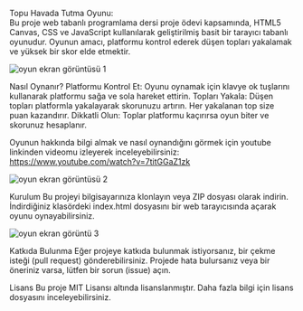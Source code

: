 Topu Havada Tutma Oyunu:  
Bu proje web tabanlı programlama dersi proje ödevi kapsamında, HTML5 Canvas, CSS ve JavaScript kullanılarak geliştirilmiş basit bir tarayıcı tabanlı oyunudur. Oyunun amacı, platformu kontrol ederek düşen topları yakalamak ve yüksek bir skor elde etmektir.

![oyun ekran görüntüsü 1](https://github.com/erdembaltaci/Topu-Havada-Tutma-Oyunu/assets/103959698/8be0a002-d2bd-4d65-a1df-5148396ca3ff)


Nasıl Oynanır?
Platformu Kontrol Et: Oyunu oynamak için klavye ok tuşlarını kullanarak platformu sağa ve sola hareket ettirin.
Topları Yakala: Düşen topları platformla yakalayarak skorunuzu artırın. Her yakalanan top size puan kazandırır.
Dikkatli Olun: Toplar platformu kaçırırsa oyun biter ve skorunuz hesaplanır.

Oyunun hakkında bilgi almak ve nasıl oynandığını görmek için youtube linkinden videomu izleyerek inceleyebilirsiniz:
https://www.youtube.com/watch?v=7titGGaZ1zk

![oyun ekran görüntüsü 2](https://github.com/erdembaltaci/Topu-Havada-Tutma-Oyunu/assets/103959698/43eaba64-ba72-49da-86e4-71324dbdead2)


Kurulum
Bu projeyi bilgisayarınıza klonlayın veya ZIP dosyası olarak indirin.
İndirdiğiniz klasördeki index.html dosyasını bir web tarayıcısında açarak oyunu oynayabilirsiniz.

![oyun ekran görüntü 3](https://github.com/erdembaltaci/Topu-Havada-Tutma-Oyunu/assets/103959698/92517734-1663-4a59-b934-ba99fdd19020)


Katkıda Bulunma
Eğer projeye katkıda bulunmak istiyorsanız, bir çekme isteği (pull request) gönderebilirsiniz.
Projede hata bulursanız veya bir öneriniz varsa, lütfen bir sorun (issue) açın.


Lisans
Bu proje MIT Lisansı altında lisanslanmıştır. Daha fazla bilgi için lisans dosyasını inceleyebilirsiniz.
